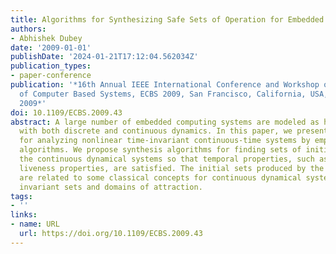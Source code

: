 ```yaml
---
title: Algorithms for Synthesizing Safe Sets of Operation for Embedded Systems
authors:
- Abhishek Dubey
date: '2009-01-01'
publishDate: '2024-01-21T17:12:04.562034Z'
publication_types:
- paper-conference
publication: '*16th Annual IEEE International Conference and Workshop on the Engineering
  of Computer Based Systems, ECBS 2009, San Francisco, California, USA, 14-16 April
  2009*'
doi: 10.1109/ECBS.2009.43
abstract: A large number of embedded computing systems are modeled as hybrid system
  with both discrete and continuous dynamics. In this paper, we present algorithms
  for analyzing nonlinear time-invariant continuous-time systems by employing reachability
  algorithms. We propose synthesis algorithms for finding sets of initial states for
  the continuous dynamical systems so that temporal properties, such as safety and
  liveness properties, are satisfied. The initial sets produced by the algorithms
  are related to some classical concepts for continuous dynamical systems, such as
  invariant sets and domains of attraction.
tags:
- ''
links:
- name: URL
  url: https://doi.org/10.1109/ECBS.2009.43
---
```

